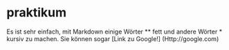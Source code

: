 # praktikum

Es ist sehr einfach, mit Markdown einige Wörter ** fett und andere Wörter * kursiv zu machen. Sie können sogar [Link zu Google!] (Http://google.com)
